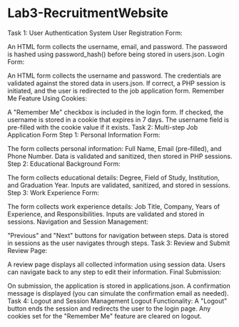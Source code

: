 # Lab3-RecruitmentWebsite

Task 1: User Authentication System
User Registration Form:

An HTML form collects the username, email, and password.
The password is hashed using password_hash() before being stored in users.json.
Login Form:

An HTML form collects the username and password.
The credentials are validated against the stored data in users.json.
If correct, a PHP session is initiated, and the user is redirected to the job application form.
Remember Me Feature Using Cookies:

A "Remember Me" checkbox is included in the login form.
If checked, the username is stored in a cookie that expires in 7 days.
The username field is pre-filled with the cookie value if it exists.
Task 2: Multi-step Job Application Form
Step 1: Personal Information Form:

The form collects personal information: Full Name, Email (pre-filled), and Phone Number.
Data is validated and sanitized, then stored in PHP sessions.
Step 2: Educational Background Form:

The form collects educational details: Degree, Field of Study, Institution, and Graduation Year.
Inputs are validated, sanitized, and stored in sessions.
Step 3: Work Experience Form:

The form collects work experience details: Job Title, Company, Years of Experience, and Responsibilities.
Inputs are validated and stored in sessions.
Navigation and Session Management:

"Previous" and "Next" buttons for navigation between steps.
Data is stored in sessions as the user navigates through steps.
Task 3: Review and Submit
Review Page:

A review page displays all collected information using session data.
Users can navigate back to any step to edit their information.
Final Submission:

On submission, the application is stored in applications.json.
A confirmation message is displayed (you can simulate the confirmation email as needed).
Task 4: Logout and Session Management
Logout Functionality:
A "Logout" button ends the session and redirects the user to the login page.
Any cookies set for the "Remember Me" feature are cleared on logout.
